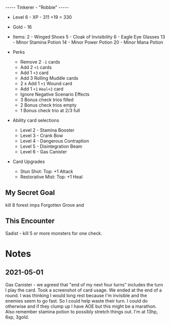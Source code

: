 ----- Tinkerer - "Robbie" -----
- Level 6 - XP - 311 +19 = 330
- Gold - 16
- Items:
	2 - Winged Shoes
	5 - Cloak of Invisibility
	6 - Eagle Eye Glasses
	13 - Minor Stamina Potion
	14 - Minor Power Potion
	20 - Minor Mana Potion
 
- Perks
 	- Remove 2 `-1` cards
 	- Add 2 `+1` cards
 	- Add 1 `+3` card
 	- Add 3 Rolling Muddle cards
 	- 2 x Add 1 `+1` Wound card
 	- Add 1 `+1` `Heal+2` card
 	- Ignore Negative Scenario Effects
 	- 3 Bonus check trios filled
 	- 2 Bonus check trios empty
 	- 1 Bonus check trio at 2/3 full

- Ability card selections
	- Level 2 - Stamina Booster
	- Level 3 - Crank Bow
	- Level 4 - Dangerous Contraption
	- Level 5 - Disintegration Beam 
	- Level 6 - Gas Canister

- Card Upgrades
    - Stun Shot:
		Top: +1 Attack
	- Restorative Mist:
		Top: +1 Heal
	
My Secret Goal
--------------
kill 8 forest imps Forgotten Grove and 

This Encounter
--------------
Sadist - kill 5 or more monsters for one check.

Notes
=====

2021-05-01
----------
Gas Canister - we agreed that "end of my next four turns" includes the turn I play the card.
Took a screenshot of card usage.
We ended at the end of a round. I was thinking I would long rest because I'm invisible and the enemies seem to go fast. So I could help waste their turn. I could do otherwise and if they clump up I have AOE but this might be a marathon. Also remember stamina potion to possibly stretch things out.
I'm at 13hp, 6xp, 3gold.